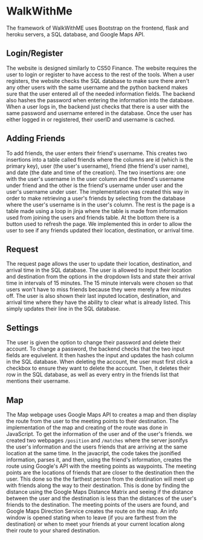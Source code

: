 # WalkWithMe
The framework of WalkWithME uses Bootstrap on the frontend, flask and heroku servers, a SQL database, and Google Maps API.

## Login/Register
The website is designed similarly to CS50 Finance. The website requires the user to login or register to have access to the rest of the tools. When a user registers,
the website checks the SQL database to make sure there aren't any other users with the same username and the python backend makes sure that the user entered all of
the needed information fields. The backend also hashes the password when entering the information into the database. When a user logs in, the backend just
checks that there is a user with the same password and username entered in the database. Once the user has either logged in or registered, their userID and username is cached.


## Adding Friends
To add friends, the user enters their friend's username. This creates two insertions into a table called friends where the columns are id (which is the primary key), user (the user's username),
friend (the friend's user name), and date (the date and time of the creation). The two insertions are: one with the user's username in the user column and the friend's username under friend
and the other is the friend's username under user and the user's username under user. The implementation was created this way in order to make retrieving a user's friends by selecting from the
database where the user's username is in the user's column. The rest is the page is a table made using a loop in jinja where the table is made from information used from joining the users and
friends table. At the bottom there is a button used to refresh the page. We implemented this in order to allow the user to see if any friends updated their location, destination, or arrival time.

## Request
The request page allows the user to update their location, destination, and arrival time in the SQL database. The user is allowed to input their location and destination from the options in the dropdown lists
and state their arrival time in intervals of 15 minutes. The 15 minute intervals were chosen so that users won't have to miss friends because they were merely a few minutes off. The user is also shown their
last inputed location, destination, and arrival time where they have the ability to clear what is already listed. This simply updates their line in the SQL database.

## Settings
The user is given the option to change their password and delete their account. To change a password, the backend checks that the two input fields are equivelent. It then hashes the input and
updates the hash column in the SQL database. When deleting the account, the user must first click a checkbox to ensure they want to delete the account. Then, it deletes their row in the SQL database, as well as every entry in the friends list that mentions their username.

## Map
The Map webpage uses Google Maps API to creates a map and then display the route from the user to the meeting points to their destination.
The implementation of the map and creating of the route was done in JavaScript. To get the information of the user and of the user's friends.
we created two webpages `/position` and `/matches` where the server jsonifys the user's information and the users friends that are arriving at the same
location at the same time. In the javacript, the code takes the jsonified information, parses it, and then, using the friend's information, creates the route using Google's
API with the meeting points as waypoints. The meeting points are the locations of friends that are closer to the destination then the user.
This done so the the farthest person from the destination will meet up with friends along the way to their destination. This is done by finding the distance using the Google Maps
Distance Matrix and seeing if the distance between the user and the destination is less than the distances of the user's friends to the destination. The meeting points of the users are found,
and Google Maps Direction Service creates the route on the map. An info window is opened stating when to leave (if you are farthest from the destination) or when to meet your friends at your current location along their route to your shared destination.